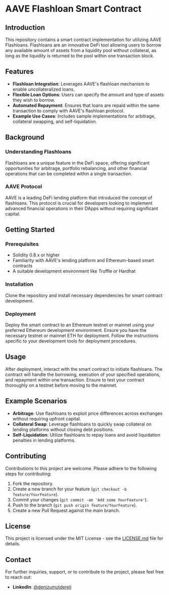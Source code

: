 # AAVE Flashloan Smart Contract

## Introduction
This repository contains a smart contract implementation for utilizing AAVE Flashloans. Flashloans are an innovative DeFi tool allowing users to borrow any available amount of assets from a liquidity pool without collateral, as long as the liquidity is returned to the pool within one transaction block.

## Features
- **Flashloan Integration**: Leverages AAVE's flashloan mechanism to enable uncollateralized loans.
- **Flexible Loan Options**: Users can specify the amount and type of assets they wish to borrow.
- **Automated Repayment**: Ensures that loans are repaid within the same transaction to comply with AAVE's flashloan protocol.
- **Example Use Cases**: Includes sample implementations for arbitrage, collateral swapping, and self-liquidation.

## Background
### Understanding Flashloans
Flashloans are a unique feature in the DeFi space, offering significant opportunities for arbitrage, portfolio rebalancing, and other financial operations that can be completed within a single transaction.

### AAVE Protocol
AAVE is a leading DeFi lending platform that introduced the concept of flashloans. This protocol is crucial for developers looking to implement advanced financial operations in their DApps without requiring significant capital.

## Getting Started
### Prerequisites
- Solidity 0.8.x or higher
- Familiarity with AAVE's lending platform and Ethereum-based smart contracts
- A suitable development environment like Truffle or Hardhat

### Installation
Clone the repository and install necessary dependencies for smart contract development.

### Deployment
Deploy the smart contract to an Ethereum testnet or mainnet using your preferred Ethereum development environment. Ensure you have the necessary testnet or mainnet ETH for deployment. Follow the instructions specific to your development tools for deployment procedures.

## Usage
After deployment, interact with the smart contract to initiate flashloans. The contract will handle the borrowing, execution of your specified operations, and repayment within one transaction. Ensure to test your contract thoroughly on a testnet before moving to the mainnet.

## Example Scenarios
- **Arbitrage**: Use flashloans to exploit price differences across exchanges without requiring upfront capital.
- **Collateral Swap**: Leverage flashloans to quickly swap collateral on lending platforms without closing debt positions.
- **Self-Liquidation**: Utilize flashloans to repay loans and avoid liquidation penalties in lending platforms.

## Contributing
Contributions to this project are welcome. Please adhere to the following steps for contributing:
1. Fork the repository.
2. Create a new branch for your feature (`git checkout -b feature/YourFeature`).
3. Commit your changes (`git commit -am 'Add some YourFeature'`).
4. Push to the branch (`git push origin feature/YourFeature`).
5. Create a new Pull Request against the main branch.

## License
This project is licensed under the MIT License - see the [LICENSE.md](LICENSE) file for details.

## Contact
For further inquiries, support, or to contribute to the project, please feel free to reach out:
- **LinkedIn**: [@denizumutdereli](https://www.linkedin.com/in/denizumutdereli)
